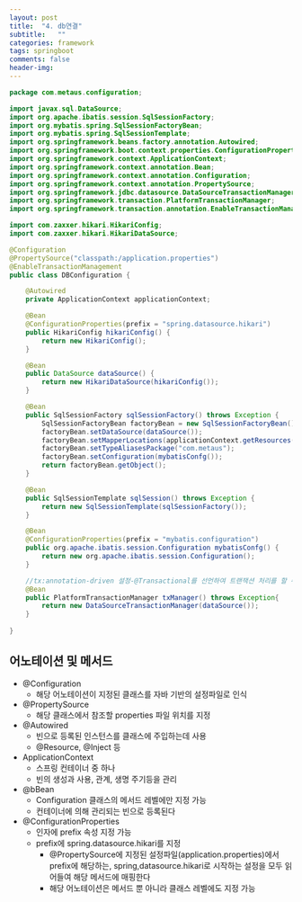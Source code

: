 ```yaml
---
layout: post
title:  "4. db연결"
subtitle:   ""
categories: framework
tags: springboot
comments: false
header-img: 
---
```


```java
package com.metaus.configuration;

import javax.sql.DataSource;
import org.apache.ibatis.session.SqlSessionFactory;
import org.mybatis.spring.SqlSessionFactoryBean;
import org.mybatis.spring.SqlSessionTemplate;
import org.springframework.beans.factory.annotation.Autowired;
import org.springframework.boot.context.properties.ConfigurationProperties;
import org.springframework.context.ApplicationContext;
import org.springframework.context.annotation.Bean;
import org.springframework.context.annotation.Configuration;
import org.springframework.context.annotation.PropertySource;
import org.springframework.jdbc.datasource.DataSourceTransactionManager;
import org.springframework.transaction.PlatformTransactionManager;
import org.springframework.transaction.annotation.EnableTransactionManagement;

import com.zaxxer.hikari.HikariConfig;
import com.zaxxer.hikari.HikariDataSource;

@Configuration
@PropertySource("classpath:/application.properties")
@EnableTransactionManagement
public class DBConfiguration {

	@Autowired
	private ApplicationContext applicationContext;

	@Bean
	@ConfigurationProperties(prefix = "spring.datasource.hikari")
	public HikariConfig hikariConfig() {
		return new HikariConfig();
	}

	@Bean
	public DataSource dataSource() {
		return new HikariDataSource(hikariConfig());
	}

	@Bean
	public SqlSessionFactory sqlSessionFactory() throws Exception {
		SqlSessionFactoryBean factoryBean = new SqlSessionFactoryBean();
		factoryBean.setDataSource(dataSource());
		factoryBean.setMapperLocations(applicationContext.getResources("classpath:/config/mybatis/mapper/oracle/*.xml"));
		factoryBean.setTypeAliasesPackage("com.metaus");
		factoryBean.setConfiguration(mybatisConfg());
		return factoryBean.getObject();
	}

	@Bean
	public SqlSessionTemplate sqlSession() throws Exception {
		return new SqlSessionTemplate(sqlSessionFactory());
	}

	@Bean
	@ConfigurationProperties(prefix = "mybatis.configuration")
	public org.apache.ibatis.session.Configuration mybatisConfg() {
		return new org.apache.ibatis.session.Configuration();
	}

	//tx:annotation-driven 설정-@Transactional를 선언하여 트랜잭션 처리를 할 수 있다.
	@Bean
	public PlatformTransactionManager txManager() throws Exception{
		return new DataSourceTransactionManager(dataSource());
	}
		
}

```

## 어노테이션 및 메서드
- @Configuration
  - 해당 어노테이션이 지정된 클래스를 자바 기반의 설정파일로 인식
- @PropertySource
  - 해당 클래스에서 참조할 properties 파일 위치를 지정
- @Autowired
  - 빈으로 등록된 인스턴스를 클래스에 주입하는데 사용
  - @Resource, @Inject 등
- ApplicationContext
  - 스프링 컨테이너 중 하나
  - 빈의 생성과 사용, 관계, 생명 주기등을 관리
- @bBean
  - Configuration 클래스의 메서드 레벨에만 지정 가능
  - 컨테이너에 의해 관리되는 빈으로 등록된다
- @ConfigurationProperties
  - 인자에 prefix 속성 지정 가능
  - prefix에 spring.datasource.hikari를 지정
    - @PropertySource에 지정된 설정파일(application.properties)에서 prefix에 해당하는, spring,datasource.hikari로 시작하는 설정을 모두 읽어들여 해당 메서드에 매핑한다
    - 해당 어노테이션은 메서드 뿐 아니라 클래스 레벨에도 지정 가능



